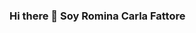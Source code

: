 ### Hi there 👋 Soy Romina Carla Fattore

<!--
Full Stack Web Developer || HTML || CSS || JavaScript || ReactJS || Redux || Express || Node Js ||SQL ||TypeScript || NextJS


Sobre mi:

💻 Hard Skills:
▪️ Web design: HTML5, CSS3, TailwindCSS, SASS, Adobe XD, Figma & Responsive design.
▪️ Frontend development: JavaScript, ReactJS, NextJS, Redux, SWR, styled-components, proptypes & TypeScript.
▪️ Backend development: NodeJS, ExpressJS, mongoose, mongoDB, sequelize, PostgreSQL & TypeScript
▪️ Git


😄 Soft Skills :
▪️ TA en Henry
▪️ HA en Henry
▪️ Insignia Empatía como TA


🗂️ Proyectos:
▪️ Proyecto Individual: https://github.com/Romina-Fattore/Proyecto-1
▪️Proyecto Final: https://github.com/Romina-Fattore/HealthMattersApi

-->

